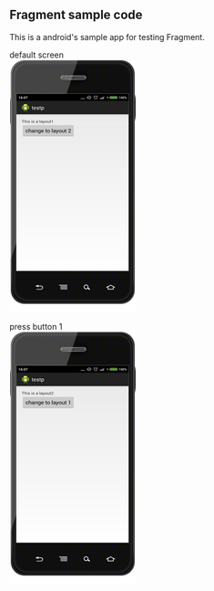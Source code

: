 Fragment sample code
-----------------------------------
This is a android's sample app for testing Fragment.

default screen  <br />
![github](https://github.com/DeanHuangTW/AndroidFragmenttest/blob/master/layout1.png "github")

 press button 1 <br />
 ![github](https://github.com/DeanHuangTW/AndroidFragmenttest/blob/master/layout2.png "github")

